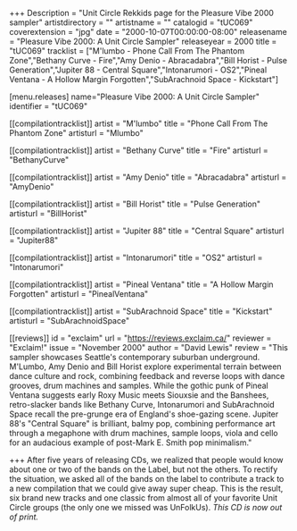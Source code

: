 +++
Description = "Unit Circle Rekkids page for the Pleasure Vibe 2000 sampler"
artistdirectory = ""
artistname = ""
catalogid = "tUC069"
coverextension = "jpg"
date = "2000-10-07T00:00:00-08:00"
releasename = "Pleasure Vibe 2000: A Unit Circle Sampler"
releaseyear = 2000
title = "tUC069"
tracklist = ["M'lumbo - Phone Call From The Phantom Zone","Bethany Curve - Fire","Amy Denio - Abracadabra","Bill Horist - Pulse Generation","Jupiter 88 - Central Square","Intonarumori - OS2","Pineal Ventana - A Hollow Margin Forgotten","SubArachnoid Space - Kickstart"]

[menu.releases]
	name="Pleasure Vibe 2000: A Unit Circle Sampler"
	identifier = "tUC069"

[[compilationtracklist]]
artist = "M'lumbo"
title = "Phone Call From The Phantom Zone"
artisturl = "Mlumbo"

[[compilationtracklist]]
artist = "Bethany Curve"
title = "Fire"
artisturl = "BethanyCurve"

[[compilationtracklist]]
artist = "Amy Denio"
title = "Abracadabra"
artisturl = "AmyDenio"

[[compilationtracklist]]
artist = "Bill Horist"
title = "Pulse Generation"
artisturl = "BillHorist"

[[compilationtracklist]]
artist = "Jupiter 88"
title = "Central Square"
artisturl = "Jupiter88"

[[compilationtracklist]]
artist = "Intonarumori"
title = "OS2"
artisturl = "Intonarumori"

[[compilationtracklist]]
artist = "Pineal Ventana"
title = "A Hollow Margin Forgotten"
artisturl = "PinealVentana"

[[compilationtracklist]]
artist = "SubArachnoid Space"
title = "Kickstart"
artisturl = "SubArachnoidSpace"

[[reviews]]
	id = "exclaim"
	url = "https://reviews.exclaim.ca/"
	reviewer = "Exclaim!"
	issue = "November 2000"
	author = "David Lewis"
	review = "This sampler showcases Seattle's contemporary suburban underground. M'Lumbo, Amy Denio and Bill Horist explore experimental terrain between dance culture and rock, combining feedback and reverse loops with dance grooves, drum machines and samples. While the gothic punk of Pineal Ventana suggests early Roxy Music meets Siouxsie and the Banshees, retro-slacker bands like Bethany Curve, Intonarumori and SubArachnoid Space recall the pre-grunge era of England's shoe-gazing scene. Jupiter 88's &quot;Central Square&quot; is brilliant, balmy pop, combining performance art through a megaphone with drum machines, sample loops, viola and cello for an audacious example of post-Mark E. Smith pop minimalism."

+++
After five years of releasing CDs, we realized that people would know about one or two of the bands on the Label, but not the others. To rectify the situation, we asked all of the bands on the label to contribute a track to a new compilation that we could give away super cheap. This is the result, six brand new tracks and one classic from almost all of your favorite Unit Circle groups (the only one we missed was UnFolkUs). *This CD is now out of print.*